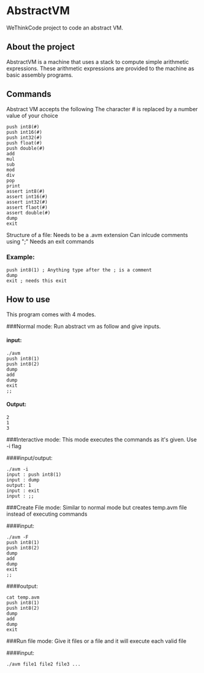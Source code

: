 # AbstractVM
WeThinkCode project to code an abstract VM.

## About the project

AbstractVM is a machine that uses a stack to compute simple arithmetic expressions.
These arithmetic expressions are provided to the machine as basic assembly programs.

## Commands

Abstract VM accepts the following
The character # is replaced by a number value of your choice

```
push int8(#)
push int16(#)
push int32(#)
push float(#)
push double(#)
add
mul
sub
mod
div
pop
print
assert int8(#)
assert int16(#)
assert int32(#)
assert flaot(#)
assert double(#)
dump
exit
```

Structure of a file:
Needs to be a .avm extension
Can inlcude comments using ";"
Needs an exit commands

### Example:
```
push int8(1) ; Anything type after the ; is a comment
dump
exit ; needs this exit
```

## How to use

This program comes with 4 modes.

###Normal mode:
	Run abstract vm as follow and give inputs. 

#### input:

```
./avm
push int8(1)
push int8(2)
dump
add
dump
exit
;;
```

#### Output:

```
2
1
3
```

###Interactive mode:
	This mode executes the commands as it's given. Use -i flag

####input/output:
```
./avm -i
input : push int8(1)
input : dump
output: 1
input : exit
input : ;;
```
###Create File mode:
	Similar to normal mode but creates temp.avm file instead of executing commands

####input:
```
./avm -F
push int8(1)
push int8(2)
dump
add
dump
exit
;;
```
####output:
```
cat temp.avm
push int8(1)
push int8(2)
dump
add
dump
exit
```

###Run file mode:
	Give it files or a file and it will execute each valid file

####input:
```
./avm file1 file2 file3 ...
```























